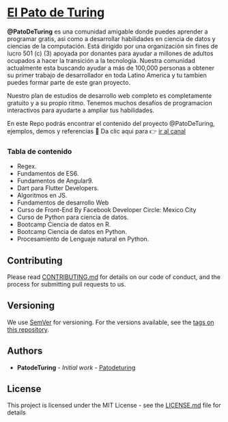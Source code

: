 # [El Pato de Turing](https://www.youtube.com/channel/UCpaTld6qX3rt9lDPXqV0bcA)

**@PatoDeTuring** es una comunidad amigable donde puedes aprender a programar gratis, asi como a desarrollar habilidades en ciencia de datos y ciencias de la computación. Está dirigido por una organización sin fines de lucro 501 (c) (3) apoyada por donantes para ayudar a millones de adultos ocupados a hacer la transición a la tecnología. Nuestra comunidad actualmente esta buscando ayudar a más de 100,000 personas a obtener su primer trabajo de desarrollador en toda Latino America y tu tambien puedes formar parte de este gran proyecto.

Nuestro plan de estudios de desarrollo web completo es completamente gratuito y a su propio ritmo. Tenemos muchos desafíos de programacion interactivos para ayudarte a ampliar tus habilidades.

En este Repo podrás encontrar el contenido del proyecto @PatoDeTuring, ejemplos, demos y referencias 🐙
Da clic aqui para 👉 [ir al canal](https://www.youtube.com/channel/UCpaTld6qX3rt9lDPXqV0bcA)

### Tabla de contenido

* Regex.
* Fundamentos de ES6.
* Fundamentos de Angular9.
* Dart para Flutter Developers.
* Algoritmos en JS.
* Fundamentos de desarrollo Web
* Curso de Front-End By Facebook Developer Circle: Mexico City
* Curso de Python para ciencia de datos.
* Bootcamp Ciencia de datos en R.
* Bootcamp Ciencia de datos en Python.
* Procesamiento de Lenguaje natural en Python.

## Contributing

Please read [CONTRIBUTING.md](https://gist.github.com/PurpleBooth/b24679402957c63ec426) for details on our code of conduct, and the process for submitting pull requests to us.

## Versioning

We use [SemVer](http://semver.org/) for versioning. For the versions available, see the [tags on this repository](https://github.com/your/project/tags). 

## Authors

* **PatodeTuring** - *Initial work* - [Patodeturing](https://github.com/Alquimista3301)

## License

This project is licensed under the MIT License - see the [LICENSE.md](LICENSE.md) file for details

